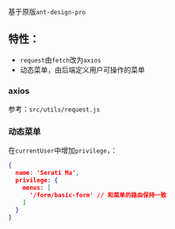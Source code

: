 基于原版`ant-design-pro`


## 特性：
- `request`由`fetch`改为`axios`
- 动态菜单，由后端定义用户可操作的菜单

### axios
参考：`src/utils/request.js`

### 动态菜单
在`currentUser`中增加`privilege`，：
```json
{
  name: 'Serati Ma',
  privilege: {
    menus: [
      '/form/basic-form' // 和菜单的路由保持一致
    ]
  }
}
```
